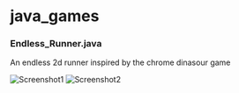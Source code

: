 # java_games

### Endless_Runner.java
An endless 2d runner inspired by the chrome dinasour game

![Screenshot1](https://user-images.githubusercontent.com/85774651/215295221-f2eda8b9-0a70-4426-8078-b93c8551bd55.png)
![Screenshot2](https://user-images.githubusercontent.com/85774651/215295263-0859855c-3b9e-4fe4-a47a-4a8ad742d507.png)
